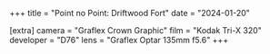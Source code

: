 +++
title =  "Point no Point: Driftwood Fort"
date =  "2024-01-20"

[extra]
camera = "Graflex Crown Graphic"
film =  "Kodak Tri-X 320"
developer =  "D76"
lens = "Graflex Optar 135mm f5.6"
+++
